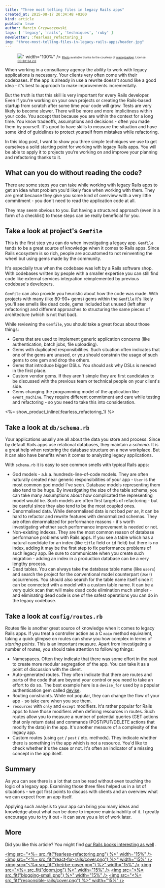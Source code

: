 ```yaml
---
title: "Three most telling files in legacy Rails apps"
created_at: 2015-08-17 20:34:48 +0200
kind: article
publish: true
author: Marcin Grzywaczewski
tags: [ 'legacy', 'rails', 'techniques', 'ruby' ]
newsletter: :fearless_refactoring_1
img: "three-most-telling-files-in-legacy-rails-apps/header.jpg"
---
```


<p>
  <figure>
    <img src="<%= src_fit("three-most-telling-files-in-legacy-rails-apps/header.jpg") %>" width="100%" />
    <span style="text-align: right; font-size: 9px;"><a href="https://www.flickr.com/photos/wackybadger/8300188897/in/photolist-dDsCZ8-dDxNcY-8qq5qQ-naJzLg-dbPm6A-doWgui-doW95r-9H6Ppb-8ZSmvo-ccFCcW-4KC6oX-hrdbHV-9CgHN-9mcB8F-emeyU1-a2Gqjs-esSPb5-nnvwD8-4k5FK7-qGz5su-naLDim-9mfTvW-9mcDA6-hvWcJg-oQ8iaz-9aZQc9-hvWuxC-doWm6q-br3M1z-4k5FKb-5hLzzx-514DWr-9aWFZ2-sa4Esa-8ZPgXv-9mgfxE-9mcTo4-vq7eDN-doWgN3-a7GndJ-mT7Wso-5hQFV5-m4NnDV-6cHmvc-9mgmYy-dLiMs8-vKRsx2-7ULqa1-doWhoK-doWkjw">Photo</a> available thanks to the courtesy of <a href="https://www.flickr.com/photos/wackybadger/">wackybadger</a>. License: <a href="https://creativecommons.org/licenses/by-sa/2.0/">CC-BY-SA 2.0</a></span>
  </figure>
</p>

When working in a consultancy agency the ability to work with legacy applications is necessary. Your clients very often come with their codebases. If the app is already in use a rewrite doesn't sound like a good idea - it's best to approach to make improvements incrementally.

But the truth is that this skill is very important for every Rails developer. Even if you're working on your own projects or creating the Rails-based startup from scratch after some time your code will grow. Tests are very likely to become slower. There will be more and more implicitness within your code. You accept that because you are within the context for a long time. You know tradeoffs, assumptions and decisions - often you made them by yourself. It's good to have skills to measure the situation and have some kind of guidelines to protect yourself from mistakes while refactoring.

In this blog post, I want to show you three simple techniques we use to get ourselves a solid starting point for working with legacy Rails apps. You will be able to apply it to projects you're working on and improve your planning and refactoring thanks to it.

<!-- more -->

## What can you do without reading the code?

There are some steps you can take while working with legacy Rails apps to get an idea what problem you'd likely face when working with them. They are great because they give you some kind of overview with a very little commitment - you don't need to read the application code at all.

They may seem obvious to you. But having a structured approach (even in a form of a checklist) to those steps can be really beneficial for you.

## Take a look at project's `Gemfile`

This is the first step you can do when investigating a legacy app. `Gemfile` tends to be a great source of knowledge when it comes to Rails apps. Since Rails ecosystem is so rich, people are accustomed to not reinventing the wheel but using gems made by the community.

It's especially true when the codebase was left by a Rails software shop. With codebases written by people with a smaller expertise you can still find code like external services integration reimplemented by previous codebase's developers.

`Gemfile` can also provide you heuristic about how the code was made. With projects with many (like 80-90+ gems) gems within the `Gemfile` it's likely you'll see smells like dead code, gems included but unused (left after refactoring) and different approaches to structuring the same pieces of architecture (which is not that bad).

While reviewing the `Gemfile`, you should take a great focus about those things:

* Gems that are used to implement generic application concerns (like authentication, batch jobs, file uploading).
* Gems with duplicated responsibilities. Such situation often indicates that one of the gems are unused, or you should constrain the usage of such gems to one gem and drop the others.
* Gems that introduce bigger DSLs. You should ask why DSLs is needed in the first place.
* Custom vendor gems. If they aren't simple they are first candidates to be discussed with the previous team or technical people on your client's side.
* Gems changing the programming model of the application like `event_machine`. They require different commitment and care while testing and refactoring - so you need to take this into consideration.

<%= show_product_inline(:fearless_refactoring_1) %>

## Take a look at `db/schema.rb`

Your applications usually are all about the data you store and process. Since by default Rails apps use relational databases, they maintain a _schema_. It is a great help when restoring the database structure on a new workplace. But it can also have benefits when it comes to analyzing legacy applications.

With `schema.rb` it is easy to see common smells with typical Rails apps:

* God models - a.k.a. hundreds-line-of-code models. They are often naturally created near generic responsibilities of your app - `User` is the most common god model I've seen. Database models representing them also tend to be huge. By investigating the size of the table schema, you can take many assumptions about how complicated the representing model would be. Such models are often first targets of refactoring - but be careful since they also tend to be the most coupled ones.
* Denormalised data. While denormalised data is not bad _per se_, it can be hard to refactor and rewrite features with denormalized schemas. They are often denormalized for performance reasons - it's worth investigating whether such performance improvement is needed or not.
* Non-existing indexes. They are the most common reason of database performance problems with Rails apps. If you see a table which has a natural candidate for an index (like `title` field or `id` field) but there is no index, adding it may be the first step to fix performance problems of such legacy app. Be sure to communicate when you create such migration - adding an index in a production database can be a very lengthy process.
* Dead tables. You can always take the database table name (like `users`) and search the project for the conventional model counterpart (`User`) occurrences. You should also search for the table name itself since it can be connected with a model with a custom table name. It can be a very quick scan that will make dead code elimination much simpler - and eliminating dead code is one of the safest operations you can do in the legacy codebase.

## Take a look at `config/routes.rb`

Routes file is another great source of knowledge when it comes to legacy Rails apps. If you treat a controller action as a C `main` method equivalent, taking a quick glimpse on routes can show you how complex in terms of _starting points_. This is an important measure. Apart from investigating a number of routes, you should take attention to following things:

* Namespaces. Often they indicate that there was some effort in the past to create more modular segregation of the app. You can take it as a point of discussion with the client.
* Auto-generated routes. They often indicate that there are routes and parts of the code that are beyond your control or you need to take an effort to do so. The best example here is a `devise_for` used by a popular authentication gem called [devise](https://github.com/plataformatec/devise).
* Routing constraints. While not popular, they can change the flow of your app - so take care when you see them.
* `resources` with `only` and `except` modifiers. It's rather popular for Rails apps to have those modifiers when defining resources in routes. Such routes allow you to measure a number of potential queries (GET actions that only return data) and commands (POST/PUT/DELETE actions that modify the data) in the app. It's another measure of a complexity of the legacy app.
* Custom routes (using `get` / `post` / etc. methods). They indicate whether there is something in the app which is not a resource. You'd like to check whether it's the case or not. It's often an indicator of a missing concept in the app itself.

## Summary

As you can see there is a lot that can be read without even touching the logic of a legacy app. Examining those three files helped us in a lot of situations - we got first points to discuss with clients and an overview what we can expect from an app itself.

Applying such analysis to your app can bring you many ideas and knowledge about what can be done to improve maintainability of it. I greatly encourage you to try it out - it can save you a lot of work later.

## More

Did you like this article? You might find [our Rails books interesting as well](/products) .

<a href="http://rails-refactoring.com"><img src="<%= src_fit("fearless-refactoring.png") %>" width="15%" /></a>
<a href="/rails-react"><img src="<%= src_fit("react-for-rails/cover.png") %>" width="15%" /></a>
<a href="http://reactkungfu.com/react-by-example/"><img src="<%= src_fit("rbe/rbe-cover.png") %>" width="15%" /></a>
<a href="/async-remote"><img src="<%= src_fit("dopm.jpg") %>" width="15%" /></a>
<a href="https://arkency.dpdcart.com"><img src="<%= src_fit("blogging-small.png") %>" width="15%" /></a>
<a href="/responsible-rails"><img src="<%= src_fit("responsible-rails/cover.png") %>" width="15%" /></a>
